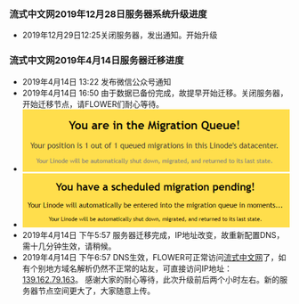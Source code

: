 ### 流式中文网2019年12月28日服务器系统升级进度
- 2019年12月29日12:25关闭服务器，发出通知。开始升级





### 流式中文网2019年4月14日服务器迁移进度
- 2019年4月14日 13:22 发布微信公众号通知
- 2019年4月14日 16:50 由于数据已备份完成，故提早开始迁移。关闭服务器，开始迁移节点，请FLOWER们耐心等待。
- ![migrate](2019-04-14_165459.png)
- ![migrate2](2019-04-14_165729.png)
- 2019年4月14日 下午5:57 服务器迁移完成，IP地址改变，故重新配置DNS，需十几分钟生效，请稍候。
- 2019年4月14日 下午6:57 DNS生效，FLOWER可正常访问[流式中文网](http://www.flowcyto.cn)了，如有个别地方域名解析仍然不正常的站友，可直接访问IP地址：[139.162.79.163](http://139.162.79.163)。
感谢大家的耐心等待，此次升级前后两个小时左右。新的服务器节点空间更大了，大家随意上传。

